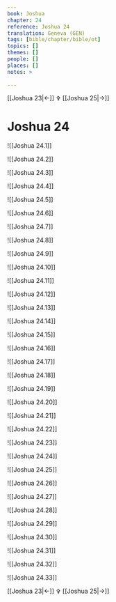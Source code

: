 ```yaml
---
book: Joshua
chapter: 24
reference: Joshua 24
translation: Geneva (GEN)
tags: [bible/chapter/bible/ot]
topics: []
themes: []
people: []
places: []
notes: >
  
---
```


[[Joshua 23|<-]] ✞ [[Joshua 25|->]]

# Joshua 24

![[Joshua 24.1]]

![[Joshua 24.2]]

![[Joshua 24.3]]

![[Joshua 24.4]]

![[Joshua 24.5]]

![[Joshua 24.6]]

![[Joshua 24.7]]

![[Joshua 24.8]]

![[Joshua 24.9]]

![[Joshua 24.10]]

![[Joshua 24.11]]

![[Joshua 24.12]]

![[Joshua 24.13]]

![[Joshua 24.14]]

![[Joshua 24.15]]

![[Joshua 24.16]]

![[Joshua 24.17]]

![[Joshua 24.18]]

![[Joshua 24.19]]

![[Joshua 24.20]]

![[Joshua 24.21]]

![[Joshua 24.22]]

![[Joshua 24.23]]

![[Joshua 24.24]]

![[Joshua 24.25]]

![[Joshua 24.26]]

![[Joshua 24.27]]

![[Joshua 24.28]]

![[Joshua 24.29]]

![[Joshua 24.30]]

![[Joshua 24.31]]

![[Joshua 24.32]]

![[Joshua 24.33]]

[[Joshua 23|<-]] ✞ [[Joshua 25|->]]
